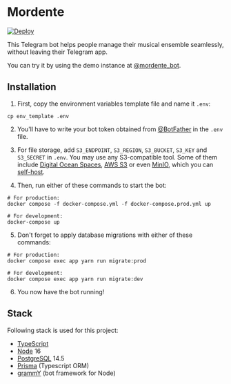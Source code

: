 # Mordente

[![Deploy](https://github.com/daniharo/mordente/actions/workflows/deploy.yml/badge.svg?branch=main)](https://github.com/daniharo/mordente/actions/workflows/deploy.yml)

This Telegram bot helps people manage their musical ensemble seamlessly, without leaving their Telegram app.

You can try it by using the demo instance at [@mordente_bot](https://t.me/mordente_bot).

## Installation

1. First, copy the environment variables template file and name it `.env`:

```shell
cp env_template .env
```

2. You'll have to write your bot token obtained from [@BotFather](https://t.me/botfather) in the `.env` file.

3. For file storage, add `S3_ENDPOINT`, `S3_REGION`, `S3_BUCKET`, `S3_KEY` and `S3_SECRET` in `.env`. You may use any S3-compatible tool. Some of them include [Digital Ocean Spaces](https://www.digitalocean.com/products/spaces), [AWS S3](https://aws.amazon.com/es/s3/) or even [MinIO](https://min.io/), which you can [self-host](https://min.io/docs/minio/container/index.html).

4. Then, run either of these commands to start the bot:

```shell
# For production:
docker compose -f docker-compose.yml -f docker-compose.prod.yml up

# For development:
docker-compose up
```

5. Don't forget to apply database migrations with either of these commands:

```shell
# For production:
docker compose exec app yarn run migrate:prod

# For development:
docker compose exec app yarn run migrate:dev
```

6. You now have the bot running!

## Stack

Following stack is used for this project:

- [TypeScript](https://www.typescriptlang.org/)
- [Node](https://nodejs.dev/) 16
- [PostgreSQL](https://www.postgresql.org/) 14.5
- [Prisma](https://www.prisma.io/) (Typescript ORM)
- [grammY](https://grammy.dev/) (bot framework for Node)
